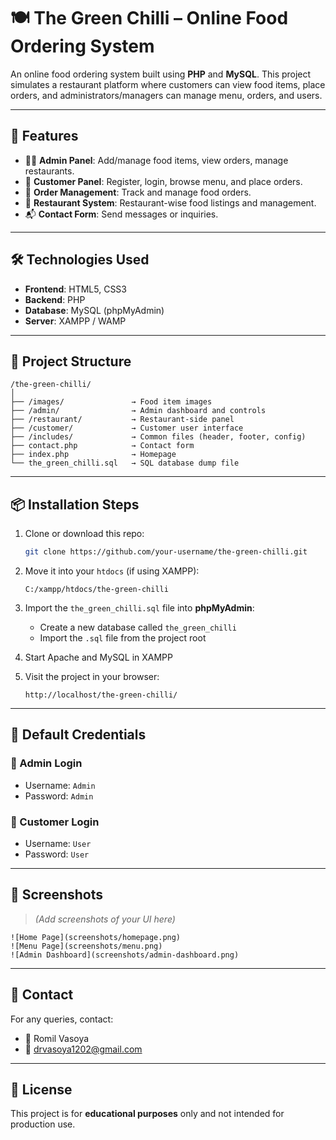 
# 🍽️ The Green Chilli – Online Food Ordering System

An online food ordering system built using **PHP** and **MySQL**. This project simulates a restaurant platform where customers can view food items, place orders, and administrators/managers can manage menu, orders, and users.

---

## 🚀 Features

- 👨‍🍳 **Admin Panel**: Add/manage food items, view orders, manage restaurants.
- 📱 **Customer Panel**: Register, login, browse menu, and place orders.
- 🧾 **Order Management**: Track and manage food orders.
- 🏪 **Restaurant System**: Restaurant-wise food listings and management.
- 📬 **Contact Form**: Send messages or inquiries.

---

## 🛠️ Technologies Used

- **Frontend**: HTML5, CSS3
- **Backend**: PHP
- **Database**: MySQL (phpMyAdmin)
- **Server**: XAMPP / WAMP

---

## 📁 Project Structure

```
/the-green-chilli/
│
├── /images/               → Food item images
├── /admin/                → Admin dashboard and controls
├── /restaurant/           → Restaurant-side panel
├── /customer/             → Customer user interface
├── /includes/             → Common files (header, footer, config)
├── contact.php            → Contact form
├── index.php              → Homepage
└── the_green_chilli.sql   → SQL database dump file
```

---

## 📦 Installation Steps

1. Clone or download this repo:
   ```bash
   git clone https://github.com/your-username/the-green-chilli.git
   ```

2. Move it into your `htdocs` (if using XAMPP):
   ```
   C:/xampp/htdocs/the-green-chilli
   ```

3. Import the `the_green_chilli.sql` file into **phpMyAdmin**:
   - Create a new database called `the_green_chilli`
   - Import the `.sql` file from the project root

4. Start Apache and MySQL in XAMPP

5. Visit the project in your browser:
   ```
   http://localhost/the-green-chilli/
   ```

---

## 👤 Default Credentials

### 🔐 Admin Login
- Username: `Admin`
- Password: `Admin`

### 👤 Customer Login
- Username: `User`
- Password: `User`

---

## 📸 Screenshots

> *(Add screenshots of your UI here)*

```
![Home Page](screenshots/homepage.png)
![Menu Page](screenshots/menu.png)
![Admin Dashboard](screenshots/admin-dashboard.png)
```

---

## 📧 Contact

For any queries, contact:
- 👤 Romil Vasoya
- 📧 drvasoya1202@gmail.com

---

## 📜 License

This project is for **educational purposes** only and not intended for production use.
